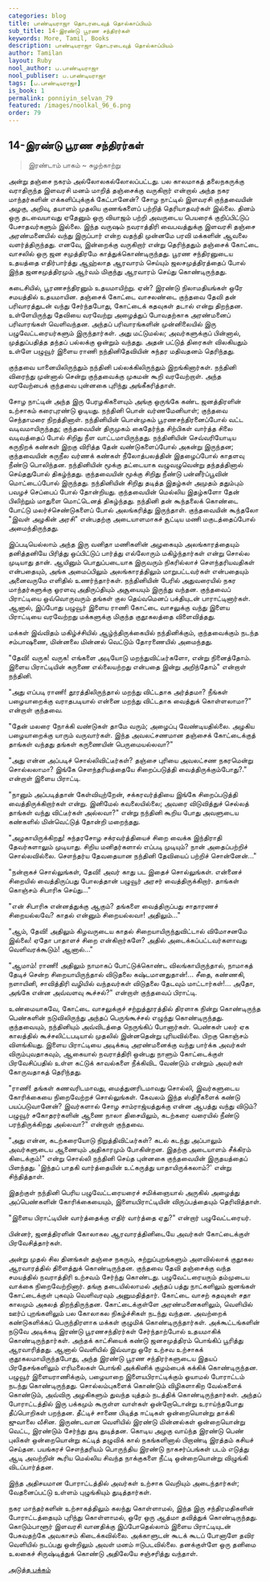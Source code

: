 ```yaml
---
categories: blog
title: பாண்டியராஜா தொடரடைவுத் தொல்காப்பியம்
sub_title: 14-இரண்டு பூரண சந்திரர்கள்
keywords: More, Tamil, Books
description: பாண்டியராஜா தொடரடைவுத் தொல்காப்பியம்
author: Tamilan
layout: Ruby
nool_author: ப.பாண்டியராஜா
nool_publiser: ப.பாண்டியராஜா
tags: [ப.பாண்டியராஜா]
is_book: 1
permalink: ponniyin_selvan_79
featured: /images/noolkal_96_6.png
order: 79
---
```



## 14-இரண்டு பூரண சந்திரர்கள்

> இரண்டாம் பாகம் ~ சுழற்காற்று

அன்று தஞ்சை நகரம் அல்லோலகல்லோலப்பட்டது. பல காலமாகத் தலைநகருக்கு வராதிருந்த இளவரசி மனம் மாறித் தஞ்சைக்கு வருகிறார் என்றால் அந்த நகர மாந்தர்களின் எக்களிப்புக்குக் கேட்பானேன்? சோழ நாட்டில் இளவரசி குந்தவையின் அழகு, அறிவு, தயாளம் முதலிய குணங்களைப் பற்றித் தெரியாதவர்கள் இல்லை. தினம் ஒரு தடவையாவது ஏதேனும் ஒரு வியாஜம் பற்றி அவருடைய பெயரைக் குறிப்பிட்டுப் பேசாதவர்களும் இல்லை. இந்த வருஷம் நவராத்திரி வைபவத்துக்கு இளவரசி தஞ்சை அரண்மனையில் வந்து இருப்பார் என்ற வதந்தி முன்னமே பரவி மக்களின் ஆவலை வளர்த்திருந்தது. எனவே, இன்றைக்கு வருகிறார் என்று தெரிந்ததும் தஞ்சைக் கோட்டை வாசலில் ஒரு ஜன சமுத்திரமே காத்துக்கொண்டிருந்தது. பூரண சந்திரனுடைய உதயத்தை எதிர்பார்த்து ஆஹ்லாத ஆரவாரம் செய்யும் ஜலசமுத்திரத்தைப் போல் இந்த ஜனசமுத்திரமும் ஆர்வம் மிகுந்து ஆரவாரம் செய்து கொண்டிருந்தது.

கடைசியில், பூரணசந்திரனும் உதயமாயிற்று. ஏன்? இரண்டு நிலாமதியங்கள் ஒரே சமயத்தில் உதயமாயின. தஞ்சைக் கோட்டை வாசலண்டை குந்தவை தேவி தன் பரிவாரத்துடன் வந்து சேர்ந்தபோது, கோட்டைக் கதவுகள் தடால் என்று திறந்தன. உள்ளேயிருந்து தேவியை வரவேற்று அழைத்துப் போவதற்காக அரண்மனைப் பரிவாரங்கள் வெளிவந்தன. அந்தப் பரிவாரங்களின் முன்னிலையில் இரு பழுவேட்டரையர்களும் இருந்தார்கள். அது மட்டுமல்ல; அவர்களுக்குப் பின்னால், முத்துப்பதித்த தந்தப் பல்லக்கு ஒன்றும் வந்தது. அதன் பட்டுத் திரைகள் விலகியதும் உள்ளே பழுவூர் இளைய ராணி நந்தினிதேவியின் சுந்தர மதிவதனம் தெரிந்தது.

குந்தவை யானையிலிருந்தும் நந்தினி பல்லக்கிலிருந்தும் இறங்கினார்கள். நந்தினி விரைந்து முன்னால் சென்று குந்தவைக்கு முகமன் கூறி வரவேற்றாள். அந்த வரவேற்பைக் குந்தவை புன்னகை புரிந்து அங்கீகரித்தாள்.

சோழ நாட்டின் அந்த இரு பேரழகிகளையும் அங்கு ஒருங்கே கண்ட ஜனத்திரளின் உற்சாகம் கரைபுரண்டு ஓடியது. நந்தினி பொன் வர்ணமேனியாள்; குந்தவை செந்தாமரை நிறத்தினாள். நந்தினியின் பொன்முகம் பூரணசந்திரனைப்போல் வட்ட வடிவமாயிருந்தது; குந்தவையின் திருமுகம் கைதேர்ந்த சிற்பிகள் வார்த்த சிலை வடிவத்தைப் போல் சிறிது நீள வாட்டமாயிருந்தது. நந்தினியின் செவ்வரியோடிய கருநிறக் கண்கள் இறகு விரித்த தேன் வண்டுகளைப்போல் அகன்று இருந்தன; குந்தவையின் கருநீல வர்ணக் கண்கள் நீலோத்பலத்தின் இதழைப்போல் காதளவு நீண்டு பொலிந்தன. நந்தினியின் மூக்கு தட்டையாக வழுவழுவென்று தந்தத்தினால் செய்ததுபோல் திகழ்ந்தது. குந்தவையின் மூக்கு சிறிது நீண்டு பன்னீர்ப்பூவின் மொட்டைப்போல் இருந்தது. நந்தினியின் சிறிது தடித்த இதழ்கள் அமுதம் ததும்பும் பவழச் செப்பைப் போல் தோன்றியது. குந்தவையின் மெல்லிய இதழ்களோ தேன் பிலிற்றும் மாதுளை மொட்டெனத் திகழ்ந்தது. நந்தினி தன் கூந்தலைக் கொண்டை போட்டு மலர்ச்செண்டுகளைப் போல் அலங்கரித்து இருந்தாள். குந்தவையின் கூந்தலோ "இவள் அழகின் அரசி" என்பதற்கு அடையாளமாகச் சூட்டிய மணி மகுடத்தைப்போல் அமைந்திருந்தது.

இப்படியெல்லாம் அந்த இரு வனிதா மணிகளின் அழகையும் அலங்காரத்தையும் தனித்தனியே பிரித்து ஒப்பிட்டுப் பார்த்து எல்லோரும் மகிழ்ந்தார்கள் என்று சொல்ல முடியாது தான். ஆயினும் பொதுப்படையாக இருவரும் நிகரில்லாச் சௌந்தரியவதிகள் என்பதையும், அங்க அமைப்பிலும் அலங்காரத்திலும் மாறுபட்டவர்கள் என்பதையும் அனைவருமே எளிதில் உணர்ந்தார்கள். நந்தினியின் பேரில் அதுவரையில் நகர மாந்தர்களுக்கு ஓரளவு அதிருப்தியும் அசூயையும் இருந்து வந்தன. குந்தவைப் பிராட்டியை ஒவ்வொருவரும் தங்கள் குல தெய்வமெனப் பக்தியுடன் பாராட்டினார்கள். ஆனால், இப்போது பழுவூர் இளைய ராணி கோட்டை வாசலுக்கு வந்து இளைய பிராட்டியை வரவேற்றது மக்களுக்கு மிகுந்த குதூகலத்தை விளைவித்தது.

மக்கள் இவ்விதம் மகிழ்ச்சியில் ஆழ்ந்திருக்கையில் நந்தினிக்கும், குந்தவைக்கும் நடந்த சம்பாஷணை, மின்னலை மின்னல் வெட்டும் தோரணையில் அமைந்தது.

"தேவி! வருக! வருக! எங்களை அடியோடு மறந்துவிட்டீர்களோ, என்று நினைத்தோம். இளைய பிராட்டியின் கருணை எல்லையற்றது என்பதை இன்று அறிந்தோம்" என்றாள் நந்தினி.

"அது எப்படி ராணி! தூரத்திலிருந்தால் மறந்து விட்டதாக அர்த்தமா? நீங்கள் பழையாறைக்கு வராதபடியால் என்னை மறந்து விட்டதாக வைத்துக் கொள்ளலாமா?" என்றாள் குந்தவை.

"தேன் மலரை நோக்கி வண்டுகள் தாமே வரும்; அழைப்பு வேண்டியதில்லை. அழகிய பழையாறைக்கு யாரும் வருவார்கள். இந்த அவலட்சணமான தஞ்சைக் கோட்டைக்குத் தாங்கள் வந்தது தங்கள் கருணையின் பெருமையல்லவா?"

"அது என்ன அப்படிச் சொல்லிவிட்டீர்கள்? தஞ்சை புரியை அவலட்சண நகரமென்று சொல்லலாமா? இங்கே சௌந்தரியத்தையே சிறைப்படுத்தி வைத்திருக்கும்போது?." என்றாள் இளைய பிராட்டி.

"நானும் அப்படித்தான் கேள்வியுற்றேன், சக்கரவர்த்தியை இங்கே சிறைப்படுத்தி வைத்திருக்கிறார்கள் என்று. இனிமேல் கவலையில்லை; அவரை விடுவித்துச் செல்லத் தாங்கள் வந்து விட்டீர்கள் அல்லவா?" என்று நந்தினி கூறிய போது அவளுடைய கண்களில் மின்வெட்டுத் தோன்றி மறைந்தது.

"அழகாயிருக்கிறது! சுந்தரசோழ சக்ரவர்த்தியைச் சிறை வைக்க இந்திராதி தேவர்களாலும் முடியாது. சிறிய மனிதர்களால் எப்படி முடியும்? நான் அதைப்பற்றிச் சொல்லவில்லை. சௌந்தர்ய தேவதையான நந்தினி தேவியைப் பற்றிச் சொன்னேன்..."

"நன்றாகச் சொல்லுங்கள், தேவி! அவர் காது பட இதைச் சொல்லுங்கள். என்னைச் சிறையில் வைத்திருப்பது போலத்தான் பழுவூர் அரசர் வைத்திருக்கிறார். தாங்கள் கொஞ்சம் சிபாரிசு செய்து..."

"என் சிபாரிசு என்னத்துக்கு ஆகும்? தங்களை வைத்திருப்பது சாதாரணச் சிறையல்லவே? காதல் என்னும் சிறையல்லவா! அதிலும்..."

"ஆம், தேவி! அதிலும் கிழவருடைய காதல் சிறையாயிருந்துவிட்டால் விமோசனமே இல்லை! ஏதோ பாதாளச் சிறை என்கிறார்களே? அதில் அடைக்கப்பட்டவர்களாவது வெளிவரக்கூடும்! ஆனால்..."

"ஆமாம்! ராணி! அதிலும் நாமாகப் போட்டுக்கொண்ட விலங்காயிருந்தால், நாமாகத் தேடிச் சென்ற சிறையாயிருந்தால் விடுதலை கஷ்டமானதுதான்!... சீதை, கண்ணகி, நளாயினி, சாவித்திரி வழியில் வந்தவர்கள் விடுதலை தேடவும் மாட்டார்கள்!... அதோ, அங்கே என்ன அவ்வளவு கூச்சல்?" என்றாள் குந்தவைப் பிராட்டி.

உண்மையாகவே, கோட்டை வாசலுக்குச் சற்றுத்தூரத்தில் திரளாக நின்று கொண்டிருந்த பெண்களின் நடுவிலிருந்து அந்தப் பெருங்கூச்சல் எழுந்து கொண்டிருந்தது. குந்தவையும், நந்தினியும் அவ்விடத்தை நெருங்கிப் போனார்கள். பெண்கள் பலர் ஏக காலத்தில் கூச்சலிட்டபடியால் முதலில் இன்னதென்று புரியவில்லை. பிறகு கொஞ்சம் விளங்கியது. இளைய பிராட்டியை அடிக்கடி அரண்மனைக்கு வந்து பார்க்க அவர்கள் விரும்புவதாகவும், ஆகையால் நவராத்திரி ஒன்பது நாளும் கோட்டைக்குள் பிரவேசிப்பதில் உள்ள கட்டுக் காவல்களை நீக்கிவிட வேண்டும் என்றும் அவர்கள் கோருவதாகத் தெரிந்தது.

"ராணி! தங்கள் கணவரிடமாவது, மைத்துனரிடமாவது சொல்லி, இவர்களுடைய கோரிக்கையை நிறைவேற்றச் சொல்லுங்கள். கேவலம் இந்த ஸ்திரீகளைக் கண்டு பயப்படுவானேன்? இவர்களால் சோழ சாம்ராஜ்யத்துக்கு என்ன ஆபத்து வந்து விடும்? பழுவூர் சகோதரர்களின் ஆணை நாலா திசையிலும், கடற்கரை வரையில் நீண்டு பரந்திருக்கிறது அல்லவா?" என்றாள் குந்தவை.

"அது என்ன, கடற்கரையோடு நிறுத்திவிட்டீர்கள்? கடல் கடந்து அப்பாலும் அவர்களுடைய ஆணையும் அதிகாரமும் போகின்றன. இதற்கு அடையாளம் சீக்கிரம் கிடைக்கும்!" என்று சொல்லி நந்தினி செய்த புன்னகை குந்தவையின் இருதயத்தைப் பிளந்தது. 'இந்தப் பாதகி வார்த்தையின் உட்கருத்து யாதாயிருக்கலாம்?' என்று சிந்தித்தாள்.

இதற்குள் நந்தினி பெரிய பழுவேட்டரையரைச் சமிக்ஞையால் அருகில் அழைத்து அப்பெண்களின் கோரிக்கையையும், இளையபிராட்டியின் விருப்பத்தையும் தெரிவித்தாள்.

"இளைய பிராட்டியின் வார்த்தைக்கு எதிர் வார்த்தை ஏது?" என்றார் பழுவேட்டரையர்.

பின்னர், ஜனத்திரளின் கோலாகல ஆரவாரத்தினிடையே அவர்கள் கோட்டைக்குள் பிரவேசித்தார்கள்.

அன்று முதல் சில தினங்கள் தஞ்சை நகரும், சுற்றுப்புறங்களும் அளவில்லாக் குதூகல ஆரவாரத்தில் திளைத்துக் கொண்டிருந்தன. குந்தவை தேவி தஞ்சைக்கு வந்த சமயத்தில் நவராத்திரி உற்சவம் சேர்ந்து கொண்டது. பழுவேட்டரையரும் தம்முடைய வாக்கை நிறைவேற்றினார். தங்கு தடையில்லாமல் அந்தப் பத்து நாட்களிலும் ஜனங்கள் கோட்டைக்குள் புகவும் வெளிவரவும் அனுமதித்தார். கோட்டை வாசற் கதவுகள் சதா காலமும் அகலத் திறந்திருந்தன. கோட்டைக்குள்ளே அரண்மனைகளிலும், வெளியில் ஊர்ப் புறங்களிலும் பல கோலாகல நிகழ்ச்சிகள் நடந்து வந்தன. அவற்றைக் கண்டுகளிக்கப் பெருந்திரளாக மக்கள் குழுமிக் கொண்டிருந்தார்கள். அக்கூட்டங்களின் நடுவே அடிக்கடி இரண்டு பூரணசந்திரர்கள் சேர்ந்தாற்போல் உதயமாகிக் கொண்டிருந்தார்கள். அந்தக் காட்சியைக் கண்டு ஜனசமுத்திரம் பொங்கிப் பூரித்து ஆரவாரித்தது. ஆனால் வெளியில் இவ்வாறு ஒரே உற்சவ உற்சாகக் குதூகலமாயிருந்தபோது, அந்த இரண்டு பூரண சந்திரர்களுடைய இதயப் பிரதேசங்களிலும் எரிமலைகள் பொங்கி அக்கினிக் குழம்பைக் கக்கிக் கொண்டிருந்தன. பழுவூர் இளையராணிக்கும், பழையாறை இளையபிராட்டிக்கும் ஓயாமல் போராட்டம் நடந்து கொண்டிருந்தது. சொல்லம்புகளைக் கொண்டும் விழிகளாகிற வேல்களைக் கொண்டும், அவ்விரு அழகிகளும் துவந்த யுத்தம் நடத்திக் கொண்டிருந்தார்கள். அந்தப் போராட்டத்தில் இரு பக்கமும் கூருள்ள வாள்கள் ஒன்றோடொன்று உராய்ந்தபோது தீப்பொறிகள் பறந்தன. தீட்டிச் சாணை பிடித்த ஈட்டிகள் ஒன்றையொன்று தாக்கி ஜுவாலை வீசின. இருண்டவான வெளியில் இரண்டு மின்னல்கள் ஒன்றையொன்று வெட்ட, இரண்டும் சேர்ந்து துடி துடித்தன. கொடிய அழகு வாய்ந்த இரண்டு பெண் புலிகள் ஒன்றையொன்று கட்டித் தழுவிக் கால் நகங்களினால் பிறாண்டி இரத்தம் கசியச் செய்தன. பயங்கரச் சௌந்தரியம் பொருந்திய இரண்டு நாகசர்ப்பங்கள் படம் எடுத்து ஆடி அவற்றின் கூரிய மெல்லிய சிவந்த நாக்குகளை நீட்டி ஒன்றையொன்று விழுங்கி விடப்பார்த்தன.

இந்த அதிசயமான போராட்டத்தில் அவர்கள் உற்சாக வெறியும் அடைந்தார்கள்; வேதனைப்பட்டு உள்ளம் புழுங்கியும் துடித்தார்கள்.

நகர மாந்தர்களின் உற்சாகத்திலும் கலந்து கொள்ளாமல், இந்த இரு சந்திரமதிகளின் போராட்டத்தையும் புரிந்து கொள்ளாமல், ஒரே ஒரு ஆத்மா தவித்துக் கொண்டிருந்தது. கொடும்பாளூர் இளவரசி வானதிக்கு இப்போதெல்லாம் இளைய பிராட்டியுடன் பேசுவதற்கே அவகாசம் கிடைக்கவில்லை. அக்காளுடன் கூடக் கூடப் போனாளே தவிர வெளியில் நடப்பது ஒன்றிலும் அவள் மனம் ஈடுபடவில்லை. தனக்குள்ளே ஒரு தனிமை உலகைச் சிருஷ்டித்துக் கொண்டு அதிலேயே சஞ்சரித்து வந்தாள்.

[அடுத்த பக்கம்](ponniyin_selvan_80)